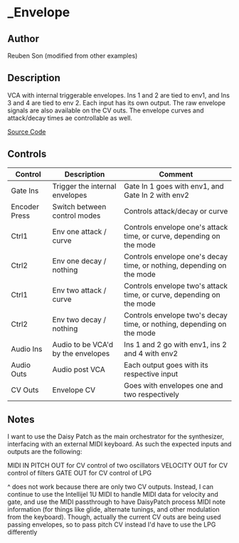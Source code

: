 # _Envelope

## Author

Reuben Son (modified from other examples)

## Description

VCA with internal triggerable envelopes. Ins 1 and 2 are tied to env1, and Ins 3 and 4 are tied to env 2.
Each input has its own output. The raw envelope signals are also available on the CV outs.
The envelope curves and attack/decay times ae controllable as well.

[Source Code](https://github.com/electro-smith/DaisyExamples/tree/master/patch/QuadEnvelope)

## Controls

| Control | Description | Comment |
| --- | --- | --- |
| Gate Ins | Trigger the internal envelopes | Gate In 1 goes with env1, and Gate In 2 with env2 |
| Encoder Press | Switch between control modes | Controls attack/decay or curve |
| Ctrl1 | Env one attack / curve | Controls envelope one's attack time, or curve, depending on the mode |
| Ctrl2 | Env one decay / nothing | Controls envelope one's decay time, or nothing, depending on the mode |
| Ctrl1 | Env two attack / curve | Controls envelope two's attack time, or curve, depending on the mode |
| Ctrl2 | Env two decay / nothing | Controls envelope two's decay time, or nothing, depending on the mode |
| Audio Ins | Audio to be VCA'd by the envelopes | Ins 1 and 2 go with env1, ins 2 and 4 with env2 |
| Audio Outs | Audio post VCA | Each output goes with its respective input |
| CV Outs | Envelope CV | Goes with envelopes one and two respectively |

## Notes
I want to use the Daisy Patch as the main orchestrator for the synthesizer, interfacing with an external MIDI keyboard. As such the expected inputs and outputs are the following:

MIDI IN
PITCH OUT for CV control of two oscillators
VELOCITY OUT for CV control of filters
GATE OUT for CV control of LPG

^ does not work because there are only two CV outputs.
Instead, I can continue to use the Intellijel 1U MIDI to handle MIDI data for velocity and gate, and use the MIDI passthrough to have DaisyPatch process MIDI note information (for things like glide, alternate tunings, and other modulation from the keyboard). Though, actually the current CV outs are being used passing envelopes, so to pass pitch CV instead I'd have to use the LPG differently